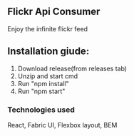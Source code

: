 ## Flickr Api Consumer

Enjoy the infinite flickr feed

## Installation giude:

1. Download release(from releases tab)
2. Unzip and start cmd
3. Run "npm install"
4. Run "npm start"

### Technologies used

React, Fabric UI, Flexbox layout, BEM
